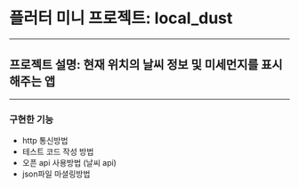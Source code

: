 # 플러터 미니 프로젝트: local_dust  
---
## 프로젝트 설명: 현재 위치의 날씨 정보 및 미세먼지를 표시해주는 앱 
---
### 구현한 기능 
- http 통신방법 
- 테스트 코드 작성 방법 
- 오픈 api 사용방법 (날씨 api) 
- json파일 마셜링방법



